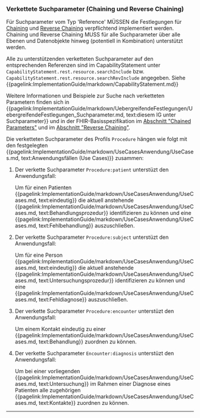 ### Verkettete Suchparameter (Chaining und Reverse Chaining)

Für Suchparameter vom Typ 'Reference' MÜSSEN die Festlegungen für [Chaining](https://hl7.org/fhir/R4/search.html#chaining) und [Reverse Chaining](https://hl7.org/fhir/R4/search.html#has) verpflichtend implementiert werden. Chaining und Reverse Chaining MUSS für alle Suchparameter über alle Ebenen und Datenobjekte hinweg (potentiell in Kombination) unterstützt werden.

Alle zu unterstützenden verketteten Suchparameter auf den entsprechenden Referenzen sind im CapabilityStatement unter ```CapabilityStatement.rest.resource.searchInclude``` bzw. ```CapabilityStatement.rest.resource.searchRevInclude``` angegeben. Siehe {{pagelink:ImplementationGuide/markdown/CapabilityStatement.md}}

Weitere Informationen und Beispiele zur Suche nach verketteten Parametern finden sich in {{pagelink:ImplementationGuide/markdown/UebergreifendeFestlegungen/UebergreifendeFestlegungen_Suchparameter.md, text:diesem IG unter Suchparameter}} und in der FHIR-Basisspezifikation im [Abschnitt "Chained Parameters"](https://hl7.org/fhir/R4/search.html#chaining) und im [Abschnitt "Reverse Chaining"](https://hl7.org/fhir/R4/search.html#has).

Die verketteten Suchparameter des Profils ```Procedure``` hängen wie folgt mit den festgelegten {{pagelink:ImplementationGuide/markdown/UseCasesAnwendung/UseCases.md, text:Anwendungsfällen (Use Cases)}}  zusammen:

1. Der verkette Suchparameter ```Procedure:patient``` unterstüzt den Anwendungsfall:

    Um für einen Patienten {{pagelink:ImplementationGuide/markdown/UseCasesAnwendung/UseCases.md, text:eindeutig}} die aktuell anstehende {{pagelink:ImplementationGuide/markdown/UseCasesAnwendung/UseCases.md, text:Behandlungsprozedur}} identifizieren zu können und eine {{pagelink:ImplementationGuide/markdown/UseCasesAnwendung/UseCases.md, text:Fehlbehandlung}} auszuschließen.

1. Der verkette Suchparameter ```Procedure:subject``` unterstüzt den Anwendungsfall:

    Um für eine Person {{pagelink:ImplementationGuide/markdown/UseCasesAnwendung/UseCases.md, text:eindeutig}} die aktuell anstehende {{pagelink:ImplementationGuide/markdown/UseCasesAnwendung/UseCases.md, text:Untersuchungsprozedur}} identifizieren zu können und eine {{pagelink:ImplementationGuide/markdown/UseCasesAnwendung/UseCases.md, text:Fehldiagnose}} auszuschließen.

1. Der verkette Suchparameter ```Procedure:encounter``` unterstüzt den Anwendungsfall:

    Um einem Kontakt eindeutig zu einer {{pagelink:ImplementationGuide/markdown/UseCasesAnwendung/UseCases.md, text:Behandlung}} zuordnen zu können.

1. Der verkette Suchparameter ```Encounter:diagnosis``` unterstüzt den Anwendungsfall:

    Um bei einer vorliegenden {{pagelink:ImplementationGuide/markdown/UseCasesAnwendung/UseCases.md, text:Untersuchung}} im Rahmen einer Diagnose eines Patienten alle zugehörigen {{pagelink:ImplementationGuide/markdown/UseCasesAnwendung/UseCases.md, text:Kontakte}} zuordnen zu können.

---